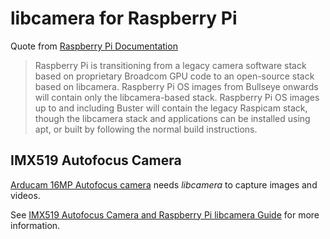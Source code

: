 <!--
libcamera for Raspberry Pi.md

Copyright (c) 2022 Eric M. Chen

Change History:
2022-07-17/ec:  Initial release.
 -->

# libcamera for Raspberry Pi

Quote from [Raspberry Pi Documentation](https://www.raspberrypi.com/documentation/accessories/camera.html)

> Raspberry Pi is transitioning from a legacy camera software stack based on proprietary Broadcom GPU code to an open-source stack based on libcamera. Raspberry Pi OS images from Bullseye onwards will contain only the libcamera-based stack. Raspberry Pi OS images up to and including Buster will contain the legacy Raspicam stack, though the libcamera stack and applications can be installed using apt, or built by following the normal build instructions.

## IMX519 Autofocus Camera

[Arducam 16MP Autofocus camera](https://www.amazon.com/Arducam-Autofocus-Raspberry-Megapixel-Resolution/dp/B09STL7S88/ref=sr_1_2?m=A2IAB2RW3LLT8D&marketplaceID=ATVPDKIKX0DER&qid=1658079827&refinements=p_4%3AArducam&s=merchant-items&sr=1-2) needs *libcamera* to capture images and videos.

See [IMX519 Autofocus Camera and Raspberry Pi libcamera Guide](https://www.arducam.com/docs/cameras-for-raspberry-pi/raspberry-pi-libcamera-guide/) for more information.
